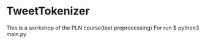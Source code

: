 # TweetTokenizer
This is a workshop of the PLN course(text preprocessing) 
For run $ python3 main.py
